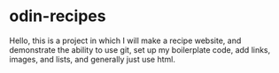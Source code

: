 # odin-recipes 
Hello, this is a project in which I will make a recipe website, and demonstrate the ability to use git, set up my boilerplate code, 
add links, images, and lists, and generally just use html.